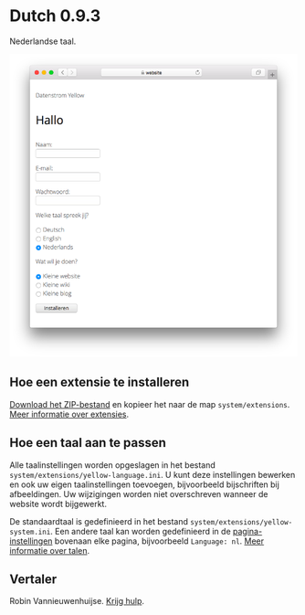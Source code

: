 # Dutch 0.9.3

Nederlandse taal.

<p align="center"><img src="SCREENSHOT.png" alt="Schermafbeelding"></p>

## Hoe een extensie te installeren

[Download het ZIP-bestand](https://github.com/annaesvensson/yellow-language/raw/main/downloads/dutch.zip) en kopieer het naar de map `system/extensions`. [Meer informatie over extensies](https://github.com/annaesvensson/yellow-update).

## Hoe een taal aan te passen

Alle taalinstellingen worden opgeslagen in het bestand `system/extensions/yellow-language.ini`. U kunt deze instellingen bewerken en ook uw eigen taalinstellingen toevoegen, bijvoorbeeld bijschriften bij afbeeldingen. Uw wijzigingen worden niet overschreven wanneer de website wordt bijgewerkt.

De standaardtaal is gedefinieerd in het bestand `system/extensions/yellow-system.ini`. Een andere taal kan worden gedefinieerd in de [pagina-instellingen](https://github.com/annaesvensson/yellow-core#settings-page) bovenaan elke pagina, bijvoorbeeld `Language: nl`. [Meer informatie over talen](https://datenstrom.se/yellow/help/how-to-customise-languages).

## Vertaler

Robin Vannieuwenhuijse. [Krijg hulp](https://datenstrom.se/yellow/help/).
